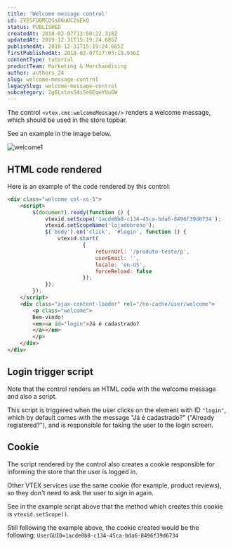 ```yaml
---
title: 'Welcome message control'
id: 2YESFUOMCQSs86uUC2aEkQ
status: PUBLISHED
createdAt: 2018-02-07T13:50:22.318Z
updatedAt: 2019-12-31T15:19:24.685Z
publishedAt: 2019-12-31T15:19:24.685Z
firstPublishedAt: 2018-02-07T17:03:19.936Z
contentType: tutorial
productTeam: Marketing & Merchandising
author: authors_24
slug: welcome-message-control
legacySlug: welcome-message-control
subcategory: 2g6LxtasS4iSeGEqeYUuGW
---
```


The control `<vtex.cmc:welcomeMessage/>` renders a welcome message, which should be used in the store topbar.

See an example in the image below.

![welcome1](//images.contentful.com/alneenqid6w5/2z4iyUDAm0muKc4OCOUOa2/9e6f37d39596161bfe1721effdceb692/welcome1.png)

## HTML code rendered

Here is an example of the code rendered by this control:

```html
<div class="welcome col-xs-5">
	<script>
	    $(document).ready(function () {
	        vtexid.setScope('1acde8b8-c134-45ca-bda6-8496f39d6734');
	        vtexid.setScopeName('lojadobreno');
	        $('body').on('click', '#login', function () {
	            vtexid.start(
	                    {
	                        returnUrl: '/produto-teste/p',
	                        userEmail: '',
	                        locale: 'en-US',
	                        forceReload: false
	                    });
	        });
	    });
	</script>
	<div class="ajax-content-loader" rel="/no-cache/user/welcome">
	    <p class="welcome">
	    Bem-vindo!
	    <em><a id="login">Já é cadastrado?
	    </a></em>
	    </p>
	</div>
</div>
```

## Login trigger script

Note that the control renders an HTML code with the welcome message and also a script.

This script is triggered when the user clicks on the element with ID `"login"`, which by default comes with the message "Já é cadastrado?" ("Already registered?"), and is responsible for taking the user to the login screen.

## Cookie

The script rendered by the control also creates a cookie responsible for informing the store that the user is logged in.

Other VTEX services use the same cookie (for example, product reviews), so they don't need to ask the user to sign in again.

See in the example script above that the method which creates this cookie is `vtexid.setScope()`.

Still following the example above, the cookie created would be the following: `UserGUID=1acde8b8-c134-45ca-bda6-8496f39d6734`
